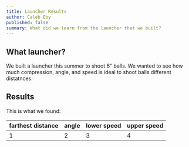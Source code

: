 ```yaml
---
title: Launcher Results
author: Caleb Eby
published: false
summary: What did we learn from the launcher that we built?
---
```


## What launcher?

We built a launcher this summer to shoot 6" balls. We wanted to see how much compression, angle, and speed is ideal to shoot balls different distatnces.

## Results

This is what we found:

| farthest distance | angle | lower speed | upper speed |
| ----------------- | ----- | ----------- | ----------- |
| 1                 | 2     | 3           | 4           |

